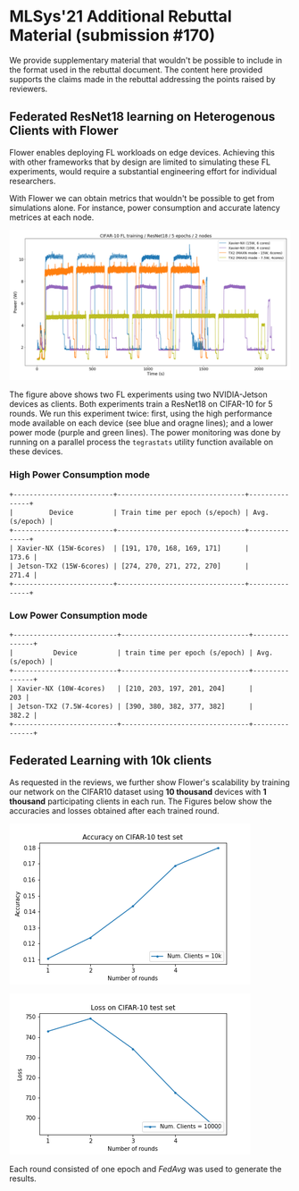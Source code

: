 

# MLSys'21 Additional Rebuttal Material (submission #170)

We provide supplementary material that wouldn't be possible to include in the format used in the rebuttal document. The content here provided supports the claims made in the rebuttal addressing the points raised by reviewers.


## Federated ResNet18 learning on Heterogenous Clients with Flower

Flower enables deploying FL workloads on edge devices. Achieving this with other frameworks that by design are limited to simulating these FL experiments, would require a substantial engineering effort for individual researchers. 

With Flower we can obtain metrics that wouldn't be possible to get from simulations alone. For instance, power consumption and accurate latency metrices at each node. 


![image](media/ResNet18_federated.png)

The figure above shows two FL experiments using two NVIDIA-Jetson devices as clients. Both experiments train a ResNet18 on CIFAR-10 for 5 rounds. We run this experiment twice: first, using the high performance mode available on each device (see blue and oragne lines); and a lower power mode (purple and green lines). The power monitoring was done by running on a parallel process the `tegrastats` utility function available on these devices.


### High Power Consumption mode
```
+-------------------------+--------------------------------+---------------+
|         Device          | Train time per epoch (s/epoch) | Avg.(s/epoch) |
+-------------------------+--------------------------------+---------------+
| Xavier-NX (15W-6cores)  | [191, 170, 168, 169, 171]      |         173.6 |
| Jetson-TX2 (15W-6cores) | [274, 270, 271, 272, 270]      |         271.4 |
+-------------------------+--------------------------------+---------------+
```

### Low Power Consumption mode
```
+--------------------------+--------------------------------+---------------+
|          Device          | train time per epoch (s/epoch) | Avg.(s/epoch) |
+--------------------------+--------------------------------+---------------+
| Xavier-NX (10W-4cores)   | [210, 203, 197, 201, 204]      |           203 |
| Jetson-TX2 (7.5W-4cores) | [390, 380, 382, 377, 382]      |         382.2 |
+--------------------------+--------------------------------+---------------+
```


## Federated Learning with 10k clients

As requested in the reviews, we further show Flower's scalability by training our network on the CIFAR10 dataset using **10 thousand** devices with **1 thousand** participating clients in each run. The Figures below show the accuracies and losses obtained after each trained round.

![image](media/flwr_cifar10_10k_accuracy.png)

![image](media/flwr_cifar10_10k_loss.png)

Each round consisted of one epoch and *FedAvg* was used to generate the results.  


